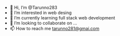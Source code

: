 - 👋 Hi, I’m @Tarunno283
- 👀 I’m interested in web desing
- 🌱 I’m currently learning full stack web development 
- 💞️ I’m looking to collaborate on ...
- 📫 How to reach me tarunno281@gmai.com

<!---
Tarunno283/Tarunno283 is a ✨ special ✨ repository because its `README.md` (this file) appears on your GitHub profile.
You can click the Preview link to take a look at your changes.
--->
